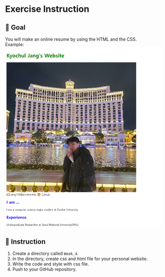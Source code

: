 # Exercise Instruction

## 🔔 Goal
You will make an online resume by using the HTML and the CSS. <br />
Example: <br />
<img src='https://github.com/OfficerChul/webDev101/blob/main/Week_4/images/exercise_example.png?raw=true' />

## 📑 Instruction
1. Create a directory called `Week_4`.
2. In the directory, create css and html file for your personal website.
3. Write the code and style with css file.
4. Push to your GitHub repository.


